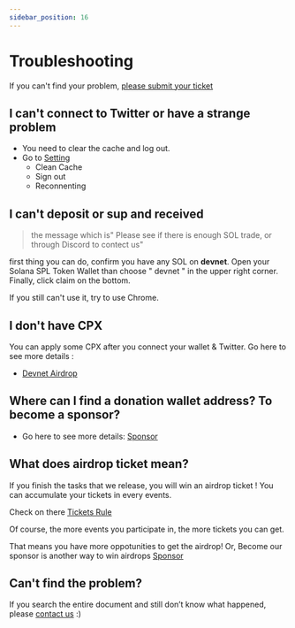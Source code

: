 ```yaml
---
sidebar_position: 16
---
```


# Troubleshooting

If you can't find your problem, [please submit your ticket](https://klearthink.atlassian.net/servicedesk/customer/portals)

## I can't connect to Twitter or have a strange problem

- You need to clear the cache and log out.
- Go to [Setting](https://staging-launch.circlepod.app/settings)
  - Clean Cache
  - Sign out
  - Reconnenting

## I can't deposit or sup and received

> the message which is" Please see if there is enough SOL trade, or through Discord to contect us"

first thing you can do, confirm you have any SOL on **devnet**. Open your Solana SPL Token
Wallet than choose " devnet " in the upper right corner. Finally, click claim on the bottom.

If you still can't use it, try to use Chrome.

## I don't have CPX

You can apply some CPX after you connect your wallet & Twitter.
Go here to see more details :

- [Devnet Airdrop](/docs/community-event/vote-and-support/airdrop)

## Where can I find a donation wallet address? To become a sponsor?

- Go here to see more details: [Sponsor](sponsor)

## What does airdrop ticket mean?

If you finish the tasks that we release, you will win an airdrop ticket ! You can accumulate your tickets in every events.

Check on there [Tickets Rule](/docs/community-event/airdrop-event/tickets-rule)

Of course, the more events you participate in, the more tickets you can get. 

That means you have more oppotunities to get the airdrop! Or, Become our sponsor is another way to win airdrops [Sponsor](/docs/sponsor)

## Can't find the problem?

If you search the entire document and still don’t know what happened, please [contact us](https://discord.gg/WRbxfTKpJq) :)